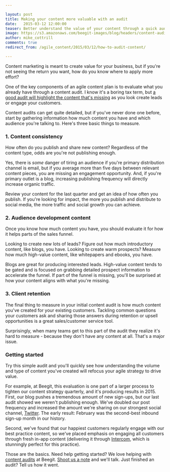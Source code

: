 ```yaml
---

layout: post
title: Making your content more valuable with an audit 
date:   2015-03-12 12:00:00
teaser: Better understand the value of your content through a quick audit of what your team has created 
image: https://s3.amazonaws.com/beegit-images/blog/headers/content-audit.jpg
author: mike_cottrill
comments: true
redirect_from: /agile_content/2015/03/12/how-to-audit-content/

---
```


Content marketing is meant to create value for your business, but if  you're not seeing the return you want, how do you know where to apply more effort? 

One of the key components of an agile content plan is to evaluate what you already have through a content audit. I know it's a boring tax term, but <a class="tweet-quote" href="https://twitter.com/intent/tweet?text=&quot;a%20good%20audit%20will%20highlight%20the%20content%20that%27s%20missing&quot;&url={{ site.url }}{{ page.url }}&via=ProjectBeegit">a good audit will highlight the content that's missing</a> as you look create leads or engage your customers.

Content audits can get quite detailed, but if you've never done one before, start by gathering information how much content you have and which audience you're talking to. Here's three basic things to measure.


### 1. Content consistency

How often do you publish and share new content? Regardless of the content type, odds are you're not publishing enough. 

Yes, there is *some* danger of tiring an audience if you're primary distribution channel is email, but if you average more than five days between relevant content pieces, you are missing an engagement opportunity. And, if you're primary outlet is a blog, increasing publishing frequency will directly increase organic traffic. 

Review your content for the last quarter and get an idea of how often you publish. If you're looking for impact, the more you publish and distribute to social media, the more traffic and social growth you can achieve.

### 2. Audience development content

Once you know how much content you have, you should evaluate it for how it helps parts of the sales funnel. 

Looking to create new lots of leads? Figure out how much introductory content, like blogs, you have. Looking to create warm prospects? Measure how much high-value content, like whitepapers and ebooks, you have. 

Blogs are great for producing interested leads. High-value content tends to be gated and is focused on grabbing detailed prospect information to accelerate the funnel. If part of the funnel is missing, you'll be surprised at how your content aligns with what you're missing.

### 3. Client retention

The final thing to measure in your initial content audit is how much content you've created for your existing customers. Tackling common questions your customers ask and sharing those answers during retention or upsell opportunities is a great sales/customer service tool. 

Surprisingly, when many teams get to this part of the audit they realize it's hard to measure - because they don't have any content at all. That's a major issue. 

### Getting started 

Try this simple audit and you'll quickly see how understanding the volume and type of content you've created will refocus your agile strategy to drive value.

For example, at Beegit, this evaluation is one part of a larger process to tighten our content strategy quarterly, and it's producing results in 2015. First, our blog pushes a tremendous amount of new sign-ups, but our last audit showed we weren't publishing enough. We've doubled our post frequency and increased the amount we're sharing on our strongest social channel, [Twitter](https://twitter.com/ProjectBeegit). The early result: February was the second-best inbound sign-up month in our history. 

Second, we've found that our happiest customers regularly engage with our best practice content, so we've placed emphasis on engaging all customers through fresh in-app content (delivering it through [Intercom](https://www.intercom.io/), which is stunningly perfect for this practice). 

Those are the basics. Need help getting started? We love helping with [content audits](https://beegit.com/content-services) at Beegit. [Shoot us a note](mailto:support@beegit.com) and we'll talk. Just finished an audit? Tell us how it went. 